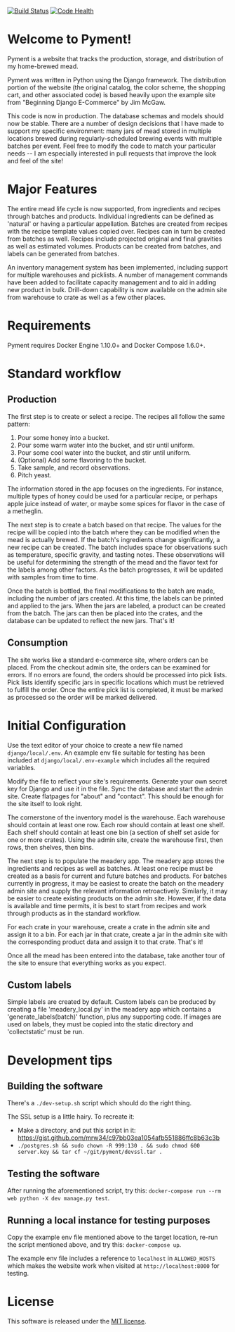 [![Build Status](https://travis-ci.org/mathuin/pyment.svg?branch=master)](https://travis-ci.org/mathuin/pyment) [![Code Health](https://landscape.io/github/mathuin/pyment/master/landscape.svg?style=flat)](https://landscape.io/github/mathuin/pyment/master)

# Welcome to Pyment!

Pyment is a website that tracks the production, storage, and distribution of my home-brewed mead.

Pyment was written in Python using the Django framework. The distribution portion of the website (the original catalog, the color scheme, the shopping cart, and other associated code) is based heavily upon the example site from "Beginning Django E-Commerce" by Jim McGaw.

This code is now in production. The database schemas and models should now be stable. There are a number of design decisions that I have made to support my specific environment: many jars of mead stored in multiple locations brewed during regularly-scheduled brewing events with multiple batches per event. Feel free to modify the code to match your particular needs -- I am especially interested in pull requests that improve the look and feel of the site!

# Major Features

The entire mead life cycle is now supported, from ingredients and recipes through batches and products. Individual ingredients can be defined as 'natural' or having a particular appellation. Batches are created from recipes with the recipe template values copied over. Recipes can in turn be created from batches as well. Recipes include projected original and final gravities as well as estimated volumes. Products can be created from batches, and labels can be generated from batches.

An inventory management system has been implemented, including support for multiple warehouses and picklists. A number of management commands have been added to facilitate capacity management and to aid in adding new product in bulk. Drill-down capability is now available on the admin site from warehouse to crate as well as a few other places.

# Requirements

Pyment requires Docker Engine 1.10.0+ and Docker Compose 1.6.0+.

# Standard workflow

## Production

The first step is to create or select a recipe. The recipes all follow the same pattern:

1. Pour some honey into a bucket.
2. Pour some warm water into the bucket, and stir until uniform.
3. Pour some cool water into the bucket, and stir until uniform.
4. (Optional) Add some flavoring to the bucket.
5. Take sample, and record observations.
6. Pitch yeast.

The information stored in the app focuses on the ingredients. For instance, multiple types of honey could be used for a particular recipe, or perhaps apple juice instead of water, or maybe some spices for flavor in the case of a metheglin.

The next step is to create a batch based on that recipe. The values for the recipe will be copied into the batch where they can be modified when the mead is actually brewed. If the batch's ingredients change significantly, a new recipe can be created. The batch includes space for observations such as temperature, specific gravity, and tasting notes. These observations will be useful for determining the strength of the mead and the flavor text for the labels among other factors. As the batch progresses, it will be updated with samples from time to time.

Once the batch is bottled, the final modifications to the batch are made, including the number of jars created. At this time, the labels can be printed and applied to the jars. When the jars are labeled, a product can be created from the batch. The jars can then be placed into the crates, and the database can be updated to reflect the new jars. That's it!

## Consumption

The site works like a standard e-commerce site, where orders can be placed. From the checkout admin site, the orders can be examined for errors. If no errors are found, the orders should be processed into pick lists. Pick lists identify specific jars in specific locations which must be retrieved to fulfill the order. Once the entire pick list is completed, it must be marked as processed so the order will be marked delivered.

# Initial Configuration

Use the text editor of your choice to create a new file named `django/local/.env`. An example env file suitable for testing has been included at `django/local/.env-example` which includes all the required variables.

Modify the file to reflect your site's requirements. Generate your own secret key for Django and use it in the file. Sync the database and start the admin site. Create flatpages for "about" and "contact". This should be enough for the site itself to look right.

The cornerstone of the inventory model is the warehouse. Each warehouse should contain at least one row. Each row should contain at least one shelf. Each shelf should contain at least one bin (a section of shelf set aside for one or more crates). Using the admin site, create the warehouse first, then rows, then shelves, then bins.

The next step is to populate the meadery app. The meadery app stores the ingredients and recipes as well as batches. At least one recipe must be created as a basis for current and future batches and products. For batches currently in progress, it may be easiest to create the batch on the meadery admin site and supply the relevant information retroactively. Similarly, it may be easier to create existing products on the admin site. However, if the data is available and time permits, it is best to start from recipes and work through products as in the standard workflow.

For each crate in your warehouse, create a crate in the admin site and assign it to a bin. For each jar in that crate, create a jar in the admin site with the corresponding product data and assign it to that crate. That's it!

Once all the mead has been entered into the database, take another tour of the site to ensure that everything works as you expect.

## Custom labels

Simple labels are created by default. Custom labels can be produced by creating a file 'meadery_local.py' in the meadery app which contains a 'generate_labels(batch)' function, plus any supporting code. If images are used on labels, they must be copied into the static directory and 'collectstatic' must be run.

# Development tips

## Building the software

There's a `./dev-setup.sh` script which should do the right thing.

The SSL setup is a little hairy.  To recreate it:
* Make a directory, and put this script in it: https://gist.github.com/mrw34/c97bb03ea1054afb551886ffc8b63c3b
* `./postgres.sh && sudo chown -R 999:130 . && sudo chmod 600 server.key && tar cf ~/git/pyment/devssl.tar .`

## Testing the software

After running the aforementioned script, try this: `docker-compose run --rm web python -X dev manage.py test`.

## Running a local instance for testing purposes

Copy the example env file mentioned above to the target location, re-run the script mentioned above, and try this:  `docker-compose up`.

The example env file includes a reference to `localhost` in `ALLOWED_HOSTS` which makes the website work when visited at `http://localhost:8000` for testing.

# License

This software is released under the [MIT license](http://opensource.org/licenses/mit-license.php).
